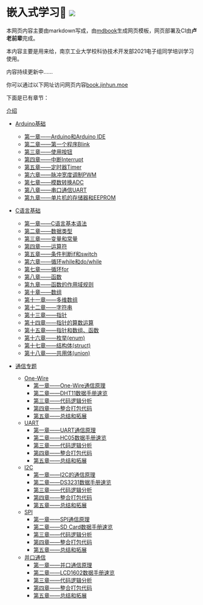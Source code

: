 <h1>
  嵌入式学习👻
  <a href="https://drone.jinhun.moe/MR-Addict/Doc-Share">
    <img src="https://drone.jinhun.moe/api/badges/MR-Addict/Doc-Share/status.svg" />
  </a>
</h1>

本网页内容主要由markdown写成，由[mdbook](https://rust-lang.github.io/mdBook/)生成网页模板，网页部署及CI由**卢老前辈**完成。

本内容主要是用来给，南京工业大学校科协技术开发部2021电子组同学培训学习使用。

内容持续更新中……

你可以通过以下网址访问网页内容[book.jinhun.moe](https://book.jinhun.moe/)

下面是已有章节：

[介绍](./src/markdown/介绍.md)

- [Arduino基础](./src/markdown/Arduino基础/介绍.md)
  - [第一章——Arduino和Arduino IDE](./src/markdown/Arduino基础/第一章.md)
  - [第二章——第一个程序Blink](./src/markdown/Arduino基础/第二章.md)
  - [第三章——使用按钮](./src/markdown/Arduino基础/第三章.md)
  - [第四章——中断Interrupt](./src/markdown/Arduino基础/第四章.md)
  - [第五章——定时器Timer](./src/markdown/Arduino基础/第五章.md)
  - [第六章——脉冲宽度调制PWM](./src/markdown/Arduino基础/第六章.md)
  - [第七章——模数转换ADC](./src/markdown/Arduino基础/第七章.md)
  - [第八章——串口通信UART](./src/markdown/Arduino基础/第八章.md)
  - [第九章——单片机的存储器和EEPROM](src/markdown/Arduino基础/第九章.md)

- [C语言基础](./src/markdown/C语言基础/介绍.md)
  - [第一章——C语言基本语法](./src/markdown/C语言基础/第一章.md)
  - [第二章——数据类型](./src/markdown/C语言基础/第二章.md)
  - [第三章——变量和常量](./src/markdown/C语言基础/第三章.md)
  - [第四章——运算符](./src/markdown/C语言基础/第四章.md)
  - [第五章——条件判断if和switch](./src/markdown/C语言基础/第五章.md)
  - [第六章——循环while和do/while](./src/markdown/C语言基础/第六章.md)
  - [第七章——循环for](./src/markdown/C语言基础/第七章.md)
  - [第八章——函数](./src/markdown/C语言基础/第八章.md)
  - [第九章——函数的作用域规则](./src/markdown/C语言基础/第九章.md)
  - [第十章——数组](./src/markdown/C语言基础/第十章.md)
  - [第十一章——多维数组](./src/markdown/C语言基础/第十一章.md)
  - [第十二章——字符串](./src/markdown/C语言基础/第十二章.md)
  - [第十三章——指针](./src/markdown/C语言基础/第十三章.md)
  - [第十四章——指针的算数运算](./src/markdown/C语言基础/第十四章.md)
  - [第十五章——指针和数组、函数](./src/markdown/C语言基础/第十五章.md)
  - [第十六章——枚举(enum)](./src/markdown/C语言基础/第十六章.md)
  - [第十七章——结构体(struct)](./src/markdown/C语言基础/第十七章.md)
  - [第十八章——共用体(union)](./src/markdown/C语言基础/第十八章.md)

- [通信专题](./src/markdown/通信专题/介绍.md)
  - [One-Wire](./src/markdown/通信专题/串口通信/One-Wire/介绍.md)
    - [第一章——One-Wire通信原理](./src/markdown/通信专题/串口通信/One-Wire/第一章.md)
    - [第二章——DHT11数据手册速览](./src/markdown/通信专题/串口通信/One-Wire/第二章.md)
    - [第三章——代码逻辑分析](./src/markdown/通信专题/串口通信/One-Wire/第三章.md)
    - [第四章——整合打包代码](./src/markdown/通信专题/串口通信/One-Wire/第四章.md)
    - [第五章——总结和拓展](./src/markdown/通信专题/串口通信/One-Wire/第五章.md)
  - [UART](./src/markdown/通信专题/串口通信/UART/介绍.md)
    - [第一章——UART通信原理](./src/markdown/通信专题/串口通信/UART/第一章.md)
    - [第二章——HC05数据手册速览](./src/markdown/通信专题/串口通信/UART/第一章.md)
    - [第三章——代码逻辑分析](./src/markdown/通信专题/串口通信/UART/第三章.md)
    - [第四章——整合打包代码](./src/markdown/通信专题/串口通信/UART/第四章.md)
    - [第五章——总结和拓展](./src/markdown/通信专题/串口通信/UART/第五章.md)
  - [I2C](./src/markdown/通信专题/串口通信/I2C/介绍.md)
    - [第一章——I2C的通信原理](./src/markdown/通信专题/串口通信/I2C/第一章.md)
    - [第二章——DS3231数据手册速览](./src/markdown/通信专题/串口通信/I2C/第二章.md)
    - [第三章——代码逻辑分析](./src/markdown/通信专题/串口通信/I2C/第三章.md)
    - [第四章——整合打包代码](./src/markdown/通信专题/串口通信/I2C/第四章.md)
    - [第五章——总结和拓展](./src/markdown/通信专题/串口通信/I2C/第五章.md)
  - [SPI](./src/markdown/通信专题/串口通信/SPI/介绍.md)
    - [第一章——SPI通信原理](./src/markdown/通信专题/串口通信/SPI/第一章.md)
    - [第二章——SD Card数据手册速览](./src/markdown/通信专题/串口通信/SPI/第一章.md)
    - [第三章——代码逻辑分析](./src/markdown/通信专题/串口通信/SPI/第三章.md)
    - [第四章——整合打包代码](./src/markdown/通信专题/串口通信/SPI/第四章.md)
    - [第五章——总结和拓展](./src/markdown/通信专题/串口通信/SPI/第五章.md)
  - [并口通信](./src/markdown/通信专题/并口通信/介绍.md)
    - [第一章——并口通信原理](./src/markdown/通信专题/并口通信/第一章.md)
    - [第二章——LCD1602数据手册速览](./src/markdown/通信专题/并口通信/第一章.md)
    - [第三章——代码逻辑分析](./src/markdown/通信专题/并口通信/第三章.md)
    - [第四章——整合打包代码](./src/markdown/通信专题/并口通信/第四章.md)
    - [第五章——总结和拓展](./src/markdown/通信专题/并口通信/第五章.md)